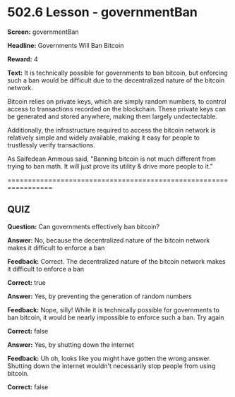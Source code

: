 # 502.6 Lesson - governmentBan

**Screen:** governmentBan

**Headline:** Governments Will Ban Bitcoin

**Reward:** 4

**Text:** It is technically possible for governments to ban bitcoin, but enforcing such a ban would be difficult due to the decentralized nature of the bitcoin network.

Bitcoin relies on private keys, which are simply random numbers, to control access to transactions recorded on the blockchain. These private keys can be generated and stored anywhere, making them largely undectectable.

Additionally, the infrastructure required to access the bitcoin network is relatively simple and widely available, making it easy for people to trustlessly verify transactions.

As Saifedean Ammous said, "Banning bitcoin is not much different from trying to ban math. It will just prove its utility & drive more people to it."

\=================================================================

## QUIZ

**Question:** Can governments effectively ban bitcoin?

**Answer:** No, because the decentralized nature of the bitcoin network makes it difficult to enforce a ban

**Feedback:** Correct. The decentralized nature of the bitcoin network makes it difficult to enforce a ban

**Correct:** true

**Answer:** Yes, by preventing the generation of random numbers

**Feedback:** Nope, silly! While it is technically possible for governments to ban bitcoin, it would be nearly impossible to enforce such a ban. Try again

**Correct:** false

**Answer:** Yes, by shutting down the internet

**Feedback:** Uh oh, looks like you might have gotten the wrong answer. Shutting down the internet wouldn't necessarily stop people from using bitcoin.

**Correct:** false

<figure><img src="../.gitbook/assets/502-06.png" alt=""><figcaption></figcaption></figure>

